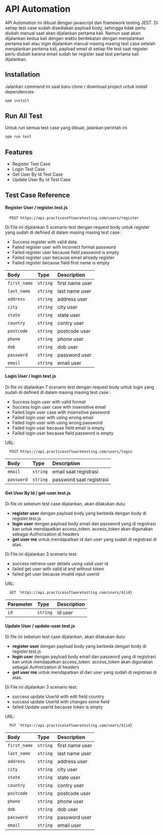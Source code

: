 
# API Automation

API Automation ini dibuat dengan javascript dan framework testing JEST. Di setiap test case sudah disediakan payload body, sehingga tidak perlu diubah manual saat akan dijalankan pertama kali. Namun saat akan dijalankan kedua kali dengan waktu berdekatan dengan menjalankan pertama kali atau ingin dijalankan manual masing masing test case setelah menjalankan pertama kali, payload email di setiap file test saat register perlu diubah karena email sudah ter register saat test pertama kali dijalankan.

## Installation
Jalankan command ini saat baru clone / download project untuk install dependencies
```bash
npm install
```

## Run All Test
Untuk run semua test case yang dibuat, jalankan perintah ini
```bash
npm run test
```







## Features

- Register Test Case
- Login Test Case
- Get User By Id Test Case
- Update User By Id Test Case

## Test Case Reference

#### Register User / register.test.js


```http
  POST https://api.practicesoftwaretesting.com/users/register
```
 Di File ini dijalankan 5 scenario test dengan request body untuk register yang sudah di defined di dalam masing masing test case :
 - Success register with valid data
 - Failed register user with incorrect format password
 - Failed register user because field password is empty
 - Failed register user because email already register
 - Failed register because field first name is empty

| Body | Type     | Description                       |
| :-------- | :------- | :-------------------------------- |
| `first_name`      | `string` | first name user |
| `last_name`      | `string` | last name user |
| `address`      | `string` | address user |
| `city`      | `string` | city user |
| `state`      | `string` | state user |
| `country`      | `string` | contry user |
| `postcode`      | `string` | postcode user |
| `phone`      | `string` | phone user |
| `dob`      | `string` | dob user |
| `password`      | `string` | password user |
| `email`      | `string` | email user |

#### Login User / login.test.js

Di file ini dijalankan 7 scenario test dengan request body untuk login yang sudah di defined di dalam masing masing test case :
- Success login user with valid format
- Success login user case with insensitive email
- Failed login user case with insensitive password
- Failed login user with using wrong email
- Failed login user with using wrong password
- Failed login user because field email is empty
- Failed login user because field password is empty

URL: 
```http
  POST https://api.practicesoftwaretesting.com/users/login
```
| Body | Type     | Description                       |
| :-------- | :------- | :-------------------------------- |
| `email`      | `string` | email saat registrasi |
| `password`      | `string` | password saat registrasi |

#### Get User By Id / get-user.test.js

Di file ini sebelum test case dijalankan, akan dilakukan dulu:
- **register user** dengan payload body yang berbeda dengan body di register.test.js
- **login user** dengan payload body email dan password yang di registrasi kan untuk mendapatkan access_token. access_token akan digunakan sebagai Authorization di headers 
- **get user me** untuk mendapatkan id dari user yang sudah di registrasi di atas.

 Di File ini dijalankan 3 scenario test:
 - success retrieve user details using valid user id
 - failed get user with valid id and without token
 - failed get user because invalid input userid

URL: 
```http
  GET `https://api.practicesoftwaretesting.com/users/${id}
```
| Parameter | Type     | Description                       |
| :-------- | :------- | :-------------------------------- |
| `id`      | `string` | id user |

#### Update User / update-user.test.js

Di file ini sebelum test case dijalankan, akan dilakukan dulu:
- **register user** dengan payload body yang berbeda dengan body di register.test.js
- **login user** dengan payload body email dan password yang di registrasi kan untuk mendapatkan access_token. access_token akan digunakan sebagai Authorization di headers 
- **get user me** untuk mendapatkan id dari user yang sudah di registrasi di atas.

 Di File ini dijalankan 3 scenario test:
 - success update UserId with edit field country
 - success update UserId with changes some field
 - failed Update userId because token is empty

URL: 
```http
  PUT `https://api.practicesoftwaretesting.com/users/${id}
```
| Body | Type     | Description                       |
| :-------- | :------- | :-------------------------------- |
| `first_name`      | `string` | first name user |
| `last_name`      | `string` | last name user |
| `address`      | `string` | address user |
| `city`      | `string` | city user |
| `state`      | `string` | state user |
| `country`      | `string` | contry user |
| `postcode`      | `string` | postcode user |
| `phone`      | `string` | phone user |
| `dob`      | `string` | dob user |
| `password`      | `string` | password user |
| `email`      | `string` | email user |



